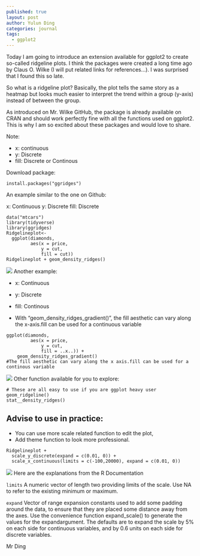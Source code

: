 ```yaml
---
published: true
layout: post
author: Yulun Ding
categories: journal
tags:
  - ggplot2
---
```

Today I am going to introduce an extension available for ggplot2 to create so-called ridgeline plots. I think the packages were created a long time ago by Claus O. Wilke (I will put related links for references…). I was surprised that I found this so late.

So what is a ridgeline plot? Basically, the plot tells the same story as a heatmap but looks much easier to interpret the trend within a group (y-axis) instead of between the group.

As introduced on Mr. Wilke GitHub, the package is already available on CRAN and should work perfectly fine with all the functions used on ggplot2. This is why I am so excited about these packages and would love to share.

Note:
- x: continuous 
- y: Discrete 
- fill: Discrete or Continous

Download package:
```
install.packages("ggridges")
```
 An example similar to the one on Github:

x: Continuous 
y: Discrete 
fill: Discrete
```
data("mtcars")
library(tidyverse)
library(ggridges)
Ridgelineplot<-
  ggplot(diamonds,
         aes(x = price,
             y = cut,
             fill = cut))
Ridgelineplot + geom_density_ridges()
```
![]({{site.baseurl}}/https://cdn-images-1.medium.com/max/1600/1*MV7FWojCUw4RU-_8N5JGqg.jpeg)
Another example:
- x: Continuous 
- y: Discrete 
- fill: Continous

- With “geom_density_ridges_gradient()”, the fill aesthetic can vary along the x-axis.fill can be used for a continuous variable
```
ggplot(diamonds,
         aes(x = price,
             y = cut,
             fill = ..x..)) + 
    geom_density_ridges_gradient()
#The fill aesthetic can vary along the x axis.fill can be used for a continous variable
```
![]({{site.baseurl}}/https://cdn-images-1.medium.com/max/1600/1*_iLekPaf9Zcu70DzwpANxg.jpeg)
Other function available for you to explore:
```
# These are all easy to use if you are ggplot heavy user
geom_ridgeline()
stat__density_ridges()
```
## Advise to use in practice:
- You can use more scale related function to edit the plot,
- Add theme function to look more professional.
```
Ridgelineplot + 
  scale_y_discrete(expand = c(0.01, 0)) +
  scale_x_continuous(limits = c(-100,20000), expand = c(0.01, 0))
```
![]({{site.baseurl}}/https://cdn-images-1.medium.com/max/1600/1*JSfeeBixAD9d9NXvcOECTA.jpeg)
Here are the explanations from the R Documentation

`limits` A numeric vector of length two providing limits of the scale. Use NA to refer to the existing minimum or maximum.

`expand` Vector of range expansion constants used to add some padding around the data, to ensure that they are placed some distance away from the axes. Use the convenience function expand_scale() to generate the values for the expandargument. The defaults are to expand the scale by 5% on each side for continuous variables, and by 0.6 units on each side for discrete variables.



Mr Ding
